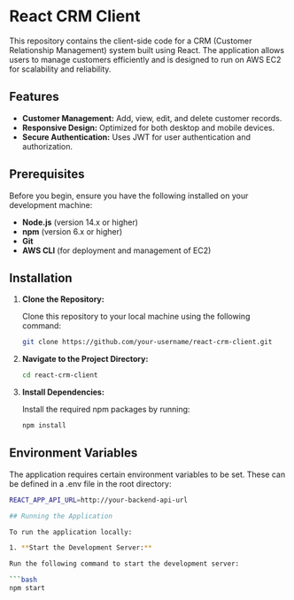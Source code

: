 # React CRM Client

This repository contains the client-side code for a CRM (Customer Relationship Management) system built using React. The application allows users to manage customers efficiently and is designed to run on AWS EC2 for scalability and reliability.

## Features

- **Customer Management:** Add, view, edit, and delete customer records.
- **Responsive Design:** Optimized for both desktop and mobile devices.
- **Secure Authentication:** Uses JWT for user authentication and authorization.

## Prerequisites

Before you begin, ensure you have the following installed on your development machine:

- **Node.js** (version 14.x or higher)
- **npm** (version 6.x or higher)
- **Git**
- **AWS CLI** (for deployment and management of EC2)

## Installation

1. **Clone the Repository:**

   Clone this repository to your local machine using the following command:

   ```bash
   git clone https://github.com/your-username/react-crm-client.git

2. **Navigate to the Project Directory:**

   ```bash
   cd react-crm-client

3. **Install Dependencies:**

   Install the required npm packages by running:

   ```bash
   npm install

## Environment Variables

The application requires certain environment variables to be set. These can be defined in a .env file in the root directory:

   ```bash
   REACT_APP_API_URL=http://your-backend-api-url

## Running the Application

To run the application locally:

1. **Start the Development Server:**

   Run the following command to start the development server:

   ```bash
   npm start

